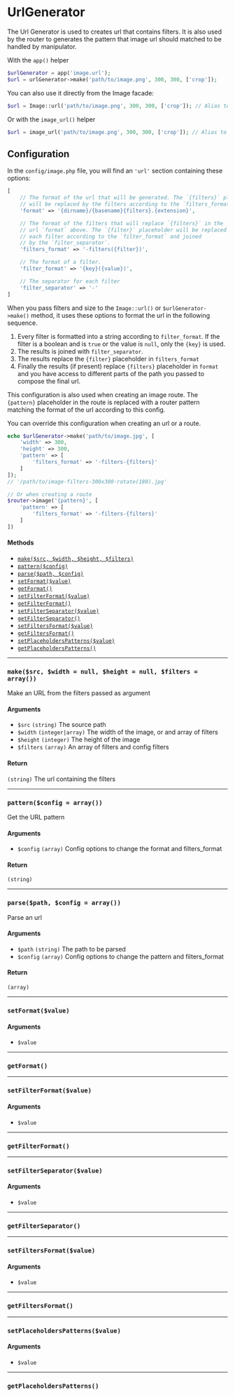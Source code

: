 UrlGenerator
=====================

The Url Generator is used to creates url that contains filters. It is also used by the router to generates the pattern that image url should matched to be handled by manipulator.

With the `app()` helper
```php
$urlGenerator = app('image.url');
$url = urlGenerator->make('path/to/image.png', 300, 300, ['crop']);
```

You can also use it directly from the Image facade:
```php
$url = Image::url('path/to/image.png', 300, 300, ['crop']); // Alias to $urlGenerator->make();
```

Or with the `image_url()` helper
```php
$url = image_url('path/to/image.png', 300, 300, ['crop']); // Alias to $urlGenerator->make();
```

## Configuration
In the `config/image.php` file, you will find an `'url'` section containing these options:

```php
[
    // The format of the url that will be generated. The `{filters}` placeholder
    // will be replaced by the filters according to the `filters_format`.
    'format' => '{dirname}/{basename}{filters}.{extension}',

    // The format of the filters that will replace `{filters}` in the
    // url `format` above. The `{filter}` placeholder will be replaced by
    // each filter according to the `filter_format` and joined
    // by the `filter_separator`.
    'filters_format' => '-filters({filter})',

    // The format of a filter.
    'filter_format' => '{key}({value})',

    // The separator for each filter
    'filter_separator' => '-'
]
```

When you pass filters and size to the `Image::url()` or `$urlGenerator->make()` method, it uses these options to format the url in the following sequence.

1. Every filter is formatted into a string according to `filter_format`. If the filter is a boolean and is `true` or the value is `null`, only the `{key}` is used.
2. The results is joined with `filter_separator`.
3. The results replace the `{filter}` placeholder in `filters_format`
4. Finally the results (if present) replace `{filters}` placeholder in `format` and you have access to different parts of the path you passed to compose the final url.

This configuration is also used when creating an image route. The `{pattern}` placeholder in the route is replaced with a router pattern matching the format of the url according to this config.

You can override this configuration when creating an url or a route.
```php
echo $urlGenerator->make('path/to/image.jpg', [
    'width' => 300,
    'height' => 300,
    'pattern' => [
        'filters_format' => '-filters-{filters}'
    ]
]);
// '/path/to/image-filters-300x300-rotate(180).jpg'

// Or when creating a route
$router->image('{pattern}', [
    'pattern' => [
        'filters_format' => '-filters-{filters}'
    ]
])
```

#### Methods

- [`make($src, $width, $height, $filters)`](#make)
- [`pattern($config)`](#pattern)
- [`parse($path, $config)`](#parse)
- [`setFormat($value)`](#setFormat)
- [`getFormat()`](#getFormat)
- [`setFilterFormat($value)`](#setFilterFormat)
- [`getFilterFormat()`](#getFilterFormat)
- [`setFilterSeparator($value)`](#setFilterSeparator)
- [`getFilterSeparator()`](#getFilterSeparator)
- [`setFiltersFormat($value)`](#setFiltersFormat)
- [`getFiltersFormat()`](#getFiltersFormat)
- [`setPlaceholdersPatterns($value)`](#setPlaceholdersPatterns)
- [`getPlaceholdersPatterns()`](#getPlaceholdersPatterns)


---

### <a name="make" id="make"></a> `make($src, $width = null, $height = null, $filters = array())`

Make an URL from the filters passed as argument

#### Arguments
- `$src` `(string)` The source path
- `$width` `(integer|array)` The width of the image, or and array of filters
- `$height` `(integer)` The height of the image
- `$filters` `(array)` An array of filters and config filters

#### Return
`(string)` The url containing the filters

---

### <a name="pattern" id="pattern"></a> `pattern($config = array())`

Get the URL pattern

#### Arguments
- `$config` `(array)` Config options to change the format and filters_format

#### Return
`(string)`

---

### <a name="parse" id="parse"></a> `parse($path, $config = array())`

Parse an url

#### Arguments
- `$path` `(string)` The path to be parsed
- `$config` `(array)` Config options to change the pattern and filters_format

#### Return
`(array)`

---

### <a name="setFormat" id="setFormat"></a> `setFormat($value)`

#### Arguments
- `$value` 



---

### <a name="getFormat" id="getFormat"></a> `getFormat()`




---

### <a name="setFilterFormat" id="setFilterFormat"></a> `setFilterFormat($value)`

#### Arguments
- `$value` 



---

### <a name="getFilterFormat" id="getFilterFormat"></a> `getFilterFormat()`




---

### <a name="setFilterSeparator" id="setFilterSeparator"></a> `setFilterSeparator($value)`

#### Arguments
- `$value` 



---

### <a name="getFilterSeparator" id="getFilterSeparator"></a> `getFilterSeparator()`




---

### <a name="setFiltersFormat" id="setFiltersFormat"></a> `setFiltersFormat($value)`

#### Arguments
- `$value` 



---

### <a name="getFiltersFormat" id="getFiltersFormat"></a> `getFiltersFormat()`




---

### <a name="setPlaceholdersPatterns" id="setPlaceholdersPatterns"></a> `setPlaceholdersPatterns($value)`

#### Arguments
- `$value` 



---

### <a name="getPlaceholdersPatterns" id="getPlaceholdersPatterns"></a> `getPlaceholdersPatterns()`




